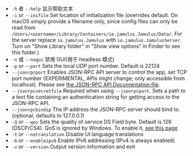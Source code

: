 
[comment]: # (这是一个用于多个文档的包含文件)

- `-h` 者 `--help` 显示帮助文本
- `-i` or `--inifile` Set location of initialization file (overrides
  default. On macOS simply provide a filename only, since config files can
  only be read from
  `/Users/<username>/Library/Containers/io.jamulus.Jamulus/Data/`. For the
  server replace `io.jamulus.Jamulus` with `io.jamulus.JamulusServer`. Turn
  on "Show Library folder" in "Show view options" in Finder to see this
  folder.)
- `-n` 或 `--nogui` 禁用 GUI(用于 headless 模式)
- `-p` or `--port` Sets the local UDP port number. Default is 22124
- `--jsonrpcport` Enables JSON-RPC API server to control the app, set TCP
  port number (EXPERIMENTAL, APIs might change; only accessible from
  localhost). Please see [the JSON-RPC API Documentation
  file](https://github.com/jamulussoftware/jamulus/blob/main/docs/JSON-RPC.md).
- `--jsonrpcsecretfile` Required when using `--jsonrpcport`. Sets a path to
  a text file containing an authentication string for getting access to the
  JSON-RPC API.
- `--jsonrpcbindip` The IP address the JSON-RPC server should bind
  to. (optional, defaults to 127.0.0.1)
- `-Q` or `--qos` Sets the quality of service DS Field byte. Default is 128
  (DSCP/CS4). QoS is ignored by Windows. To enable it, [see this
  page](QOS-Windows)
- `-t` or `--notranslation` Disable UI language translations
- `-6` or `--enableipv6` Enable IPv6 addressing (IPv4 is always enabled)
- `-v` or `--version` Output version information and exit
